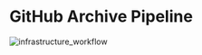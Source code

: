 # GitHub Archive Pipeline

![infrastructure_workflow](https://github.com/entroopie/gh-pipeline/assets/115804976/1f79657b-84af-4af2-b011-65976619fa3e)
